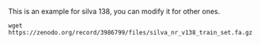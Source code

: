 This is an example for silva 138, you can modify it for other ones.

```
wget https://zenodo.org/record/3986799/files/silva_nr_v138_train_set.fa.gz

```
